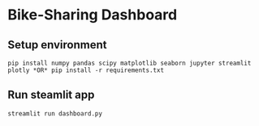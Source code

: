 # Bike-Sharing Dashboard 

## Setup environment
```
pip install numpy pandas scipy matplotlib seaborn jupyter streamlit plotly *OR* pip install -r requirements.txt
```

## Run steamlit app
```
streamlit run dashboard.py
```